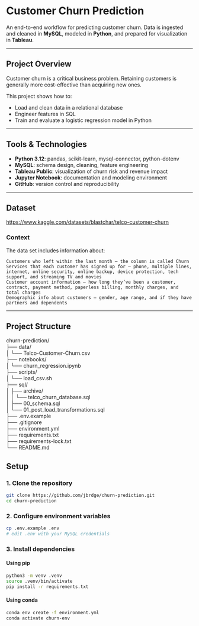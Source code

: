 # Customer Churn Prediction

An end-to-end workflow for predicting customer churn. Data is ingested and cleaned in **MySQL**, modeled in **Python**, and prepared for visualization in **Tableau**.

---

## Project Overview

Customer churn is a critical business problem. Retaining customers is generally more cost-effective than acquiring new ones.  

This project shows how to:
- Load and clean data in a relational database
- Engineer features in SQL
- Train and evaluate a logistic regression model in Python

---

## Tools & Technologies

- **Python 3.12**: pandas, scikit-learn, mysql-connector, python-dotenv  
- **MySQL**: schema design, cleaning, feature engineering  
- **Tableau Public**: visualization of churn risk and revenue impact  
- **Jupyter Notebook**: documentation and modeling environment  
- **GitHub**: version control and reproducibility  

---

## Dataset
https://www.kaggle.com/datasets/blastchar/telco-customer-churn  

### Context
The data set includes information about:  
  
    Customers who left within the last month – the column is called Churn  
    Services that each customer has signed up for – phone, multiple lines, internet, online security, online backup, device protection, tech support, and streaming TV and movies  
    Customer account information – how long they’ve been a customer, contract, payment method, paperless billing, monthly charges, and total charges  
    Demographic info about customers – gender, age range, and if they have partners and dependents  


---

## Project Structure

churn-prediction/  
├── data/  
│ └── Telco-Customer-Churn.csv  
├── notebooks/  
│ └── churn_regression.ipynb  
├── scripts/  
│ └── load_csv.sh  
├── sql/  
│ ├── archive/  
│ │ └── telco_churn_database.sql  
│ ├── 00_schema.sql  
│ └── 01_post_load_transformations.sql  
├── .env.example  
├── .gitignore  
├── environment.yml  
├── requirements.txt  
├── requirements-lock.txt  
└── README.md  


## Setup

### 1. Clone the repository
```bash
git clone https://github.com/jbrdge/churn-prediction.git
cd churn-prediction
```

### 2. Configure environment variables
```bash
cp .env.example .env
# edit .env with your MySQL credentials
```

### 3. Install dependencies
#### Using pip
```bash
python3 -m venv .venv
source .venv/bin/activate
pip install -r requirements.txt
```

#### Using conda
```bash
conda env create -f environment.yml
conda activate churn-env
```
